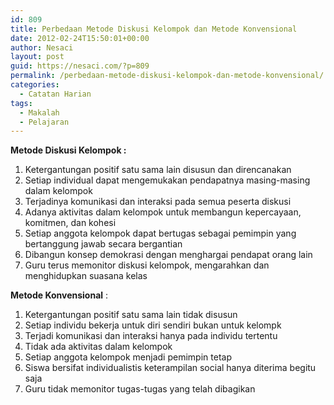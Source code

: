 ```yaml
---
id: 809
title: Perbedaan Metode Diskusi Kelompok dan Metode Konvensional
date: 2012-02-24T15:50:01+00:00
author: Nesaci
layout: post
guid: https://nesaci.com/?p=809
permalink: /perbedaan-metode-diskusi-kelompok-dan-metode-konvensional/
categories:
  - Catatan Harian
tags:
  - Makalah
  - Pelajaran
---
```

<p style="text-align: justify;">
  <strong>Metode Diskusi Kelompok :</strong>
</p>

  1. Ketergantungan positif satu sama lain disusun dan direncanakan
  2. Setiap individual dapat mengemukakan pendapatnya masing-masing dalam kelompok
  3. Terjadinya komunikasi dan interaksi pada semua peserta diskusi
  4. Adanya aktivitas dalam kelompok untuk membangun kepercayaan, komitmen, dan kohesi
  5. Setiap anggota kelompok dapat bertugas sebagai pemimpin yang bertanggung jawab secara bergantian
  6. Dibangun konsep demokrasi dengan menghargai pendapat orang lain
  7. Guru terus memonitor diskusi kelompok, mengarahkan dan menghidupkan suasana kelas

<p style="text-align: justify;">
  <p style="text-align: justify;">
    <strong>Metode Konvensional</strong> :
  </p>
  
  <ol>
    <li>
      Ketergantungan positif satu sama lain tidak disusun
    </li>
    <li>
      Setiap individu bekerja untuk diri sendiri bukan untuk kelompk
    </li>
    <li>
      Terjadi komunikasi dan interaksi hanya pada individu tertentu
    </li>
    <li>
      Tidak ada aktivitas dalam kelompok
    </li>
    <li>
      Setiap anggota kelompok menjadi pemimpin tetap
    </li>
    <li>
      Siswa bersifat individualistis keterampilan social hanya diterima begitu saja
    </li>
    <li>
      Guru tidak memonitor tugas-tugas yang telah dibagikan
    </li>
  </ol>